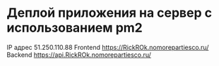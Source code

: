 # Деплой приложения на сервер с использованием pm2

IP адрес 51.250.110.88
Frontend https://RickROk.nomorepartiesco.ru/
Backend https://api.RickROk.nomorepartiesco.ru/
